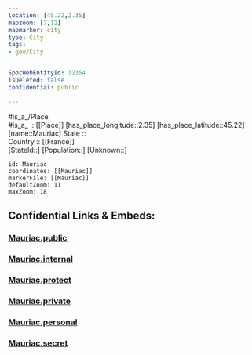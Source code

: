 ```yaml
---
location: [45.22,2.35] 
mapzoom: [7,12] 
mapmarker: city 
type: City
tags:
- geo/City


SpocWebEntityId: 32354
isDeleted: false
confidential: public

---
```

#is_a_/Place  
#is_a_ :: [[Place]] 
[has_place_longitude::2.35] 
[has_place_latitude::45.22] 
[name::Mauriac] 
State ::  
Country :: [[France]]  
[StateId::] 
[Population::] 
[Unknown::] 


```leaflet
id: Mauriac
coordinates: [[Mauriac]] 
markerFile: [[Mauriac]] 
defaultZoom: 11 
maxZoom: 18
```


## Confidential Links & Embeds: 

### [Mauriac.public](/_public/\Earth\Continent\Europe\Europe~West\France\regions~France\Auvergne-Rhône-Alpes\departments~Auvergne-Rhône-Alpes\Cantal\communes~Cantal\Mauriac\cities~MauriacMauriac.public.md) 

### [Mauriac.internal](/_internal/\Earth\Continent\Europe\Europe~West\France\regions~France\Auvergne-Rhône-Alpes\departments~Auvergne-Rhône-Alpes\Cantal\communes~Cantal\Mauriac\cities~MauriacMauriac.internal.md) 

### [Mauriac.protect](/_protect/\Earth\Continent\Europe\Europe~West\France\regions~France\Auvergne-Rhône-Alpes\departments~Auvergne-Rhône-Alpes\Cantal\communes~Cantal\Mauriac\cities~MauriacMauriac.protect.md) 

### [Mauriac.private](/_private/\Earth\Continent\Europe\Europe~West\France\regions~France\Auvergne-Rhône-Alpes\departments~Auvergne-Rhône-Alpes\Cantal\communes~Cantal\Mauriac\cities~MauriacMauriac.private.md) 

### [Mauriac.personal](/_personal/\Earth\Continent\Europe\Europe~West\France\regions~France\Auvergne-Rhône-Alpes\departments~Auvergne-Rhône-Alpes\Cantal\communes~Cantal\Mauriac\cities~MauriacMauriac.personal.md) 

### [Mauriac.secret](/_secret/\Earth\Continent\Europe\Europe~West\France\regions~France\Auvergne-Rhône-Alpes\departments~Auvergne-Rhône-Alpes\Cantal\communes~Cantal\Mauriac\cities~MauriacMauriac.secret.md)


